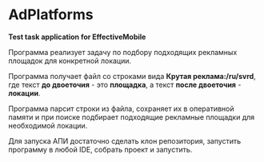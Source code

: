 # AdPlatforms

**Test task application for EffectiveMobile**

Программа реализует задачу по подбору подходящих рекламных площадок для конкретной локации.

Программа получает файл со строками вида **Крутая реклама:/ru/svrd**, где текст **до двоеточия** - это **площадка**, а текст **после двоеточия** - **локации**. 

Программа парсит строки из файла, сохраняет их в оперативной памяти и при поиске подбирает подходящие рекламные площадки для необходимой локации.

Для запуска АПИ достаточно сделать клон репозитория, запустить программу в любой IDE, собрать проект и запустить.
